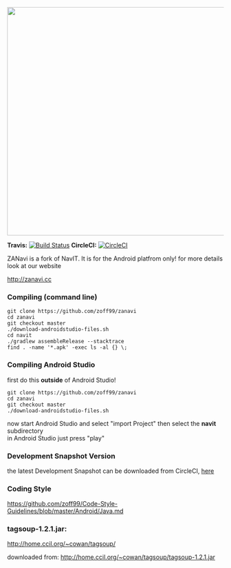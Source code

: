 ﻿<img src="https://cloud.githubusercontent.com/assets/16841860/23113427/4eb1e016-f738-11e6-9b71-7503210245a4.png" width="530" />

**Travis:** [![Build Status](https://travis-ci.org/zoff99/zanavi.png?branch=master)](https://travis-ci.org/zoff99/zanavi/branches)
**CircleCI:** [![CircleCI](https://circleci.com/gh/zoff99/zanavi/tree/master.png?style=badge)](https://circleci.com/gh/zoff99/zanavi/tree/master)

ZANavi is a fork of NavIT. It is for the Android platfrom only!
for more details look at our website

http://zanavi.cc

### Compiling (command line)
```
git clone https://github.com/zoff99/zanavi
cd zanavi
git checkout master
./download-androidstudio-files.sh
cd navit
./gradlew assembleRelease --stacktrace
find . -name '*.apk' -exec ls -al {} \;
```

### Compiling Android Studio
first do this **outside** of Android Studio!
```
git clone https://github.com/zoff99/zanavi
cd zanavi
git checkout master
./download-androidstudio-files.sh
```
now start Android Studio and select "import Project" then select the **navit** subdirectory<BR>
in Android Studio just press "play"

### Development Snapshot Version
the latest Development Snapshot can be downloaded from CircleCI, [here](https://circleci.com/api/v1/project/zoff99/zanavi/latest/artifacts/0/$CIRCLE_ARTIFACTS/zanavi.apk?filter=successful&branch=master)

### Coding Style
https://github.com/zoff99/Code-Style-Guidelines/blob/master/Android/Java.md

### tagsoup-1.2.1.jar:
http://home.ccil.org/~cowan/tagsoup/

downloaded from: http://home.ccil.org/~cowan/tagsoup/tagsoup-1.2.1.jar




